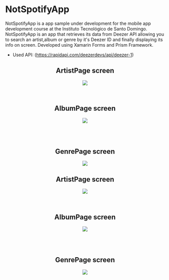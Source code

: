 # NotSpotifyApp

NotSpotifyApp is a app sample under development for the mobile app development course at the Instituto Tecnológico de Santo Domingo. NotSpotifyApp is an app that retrieves its data from Deezer API allowing you to search an artist,album or genre by it's Deezer ID and finally displaying its info on screen. Developed using Xamarin Forms and Prism Framework. 

- Used API: (https://rapidapi.com/deezerdevs/api/deezer-1)
 
 <h2 style="text-align: center;"><strong>ArtistPage screen</strong></h2>
<p align="center"><img src="ArtistPageCapture.PNG" /></p>

<br> 

<h2 style="text-align: center;"><strong>AlbumPage screen</strong></h2>
<p align="center"><img src="AlbumPageCapture.PNG"/></p>

</br>

<br> 
<h2 style="text-align: center;"><strong>GenrePage screen</strong></h2>
<p align="center"><img src="GenrePageCapture.PNG"/></p>


 
 <h2 style="text-align: center;"><strong>ArtistPage screen</strong></h2>
<p align="center"><img src="ArtisPageCapture.PNG" /></p>

<br> 

<h2 style="text-align: center;"><strong>AlbumPage screen</strong></h2>
<p align="center"><img src="AlbumPageCapture.PNG"/></p>

</br>

<br> 
<h2 style="text-align: center;"><strong>GenrePage screen</strong></h2>
<p align="center"><img src="GenrePageCapture.PNG"/></p>

